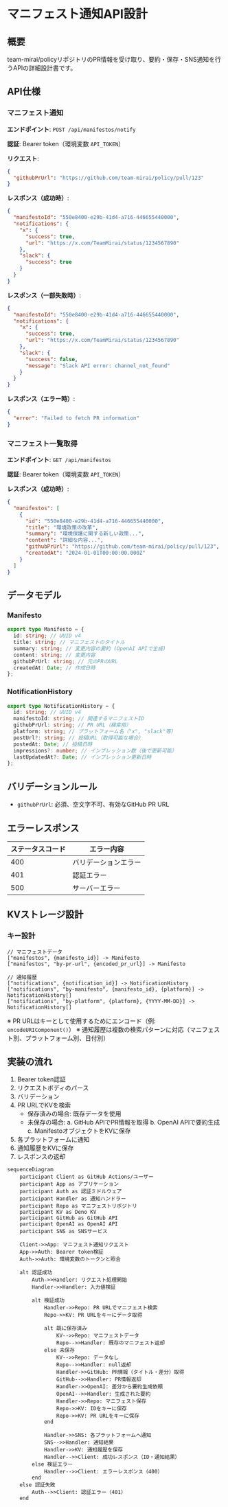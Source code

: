 # マニフェスト通知API設計

## 概要

team-mirai/policyリポジトリのPR情報を受け取り、要約・保存・SNS通知を行うAPIの詳細設計書です。

## API仕様

### マニフェスト通知

**エンドポイント**: `POST /api/manifestos/notify`

**認証**: Bearer token（環境変数 `API_TOKEN`）

**リクエスト**:

```json
{
  "githubPrUrl": "https://github.com/team-mirai/policy/pull/123"
}
```

**レスポンス（成功時）**:

```json
{
  "manifestoId": "550e8400-e29b-41d4-a716-446655440000",
  "notifications": {
    "x": {
      "success": true,
      "url": "https://x.com/TeamMirai/status/1234567890"
    },
    "slack": {
      "success": true
    }
  }
}
```

**レスポンス（一部失敗時）**:

```json
{
  "manifestoId": "550e8400-e29b-41d4-a716-446655440000",
  "notifications": {
    "x": {
      "success": true,
      "url": "https://x.com/TeamMirai/status/1234567890"
    },
    "slack": {
      "success": false,
      "message": "Slack API error: channel_not_found"
    }
  }
}
```

**レスポンス（エラー時）**:

```json
{
  "error": "Failed to fetch PR information"
}
```

### マニフェスト一覧取得

**エンドポイント**: `GET /api/manifestos`

**認証**: Bearer token（環境変数 `API_TOKEN`）

**レスポンス（成功時）**:

```json
{
  "manifestos": [
    {
      "id": "550e8400-e29b-41d4-a716-446655440000",
      "title": "環境政策の改革",
      "summary": "環境保護に関する新しい政策...",
      "content": "詳細な内容...",
      "githubPrUrl": "https://github.com/team-mirai/policy/pull/123",
      "createdAt": "2024-01-01T00:00:00.000Z"
    }
  ]
}
```

## データモデル

### Manifesto

```typescript
export type Manifesto = {
  id: string; // UUID v4
  title: string; // マニフェストのタイトル
  summary: string; // 変更内容の要約 (OpenAI APIで生成)
  content: string; // 変更内容
  githubPrUrl: string; // 元のPRのURL
  createdAt: Date; // 作成日時
};
```

### NotificationHistory

```typescript
export type NotificationHistory = {
  id: string; // UUID v4
  manifestoId: string; // 関連するマニフェストID
  githubPrUrl: string; // PR URL（検索用）
  platform: string; // プラットフォーム名（"x", "slack"等）
  postUrl?: string; // 投稿URL（取得可能な場合）
  postedAt: Date; // 投稿日時
  impressions?: number; // インプレッション数（後で更新可能）
  lastUpdatedAt?: Date; // インプレッション更新日時
};
```

## バリデーションルール

- `githubPrUrl`: 必須、空文字不可、有効なGitHub PR URL

## エラーレスポンス

| ステータスコード | エラー内容           |
| ---------------- | -------------------- |
| 400              | バリデーションエラー |
| 401              | 認証エラー           |
| 500              | サーバーエラー       |

## KVストレージ設計

### キー設計

```
// マニフェストデータ
["manifestos", {manifesto_id}] -> Manifesto
["manifestos", "by-pr-url", {encoded_pr_url}] -> Manifesto

// 通知履歴
["notifications", {notification_id}] -> NotificationHistory
["notifications", "by-manifesto", {manifesto_id}, {platform}] -> NotificationHistory[]
["notifications", "by-platform", {platform}, {YYYY-MM-DD}] -> NotificationHistory[]
```

※ PR URLはキーとして使用するためにエンコード（例: `encodeURIComponent()`） ※
通知履歴は複数の検索パターンに対応（マニフェスト別、プラットフォーム別、日付別）

## 実装の流れ

1. Bearer token認証
2. リクエストボディのパース
3. バリデーション
4. PR URLでKVを検索
   - 保存済みの場合: 既存データを使用
   - 未保存の場合: a. GitHub APIでPR情報を取得 b. OpenAI APIで要約生成 c.
     ManifestoオブジェクトをKVに保存
5. 各プラットフォームに通知
6. 通知履歴をKVに保存
7. レスポンスの返却

```mermaid
sequenceDiagram
    participant Client as GitHub Actions/ユーザー
    participant App as アプリケーション
    participant Auth as 認証ミドルウェア
    participant Handler as 通知ハンドラー
    participant Repo as マニフェストリポジトリ
    participant KV as Deno KV
    participant GitHub as GitHub API
    participant OpenAI as OpenAI API
    participant SNS as SNSサービス

    Client->>App: マニフェスト通知リクエスト
    App->>Auth: Bearer token検証
    Auth->>Auth: 環境変数のトークンと照合
    
    alt 認証成功
        Auth->>Handler: リクエスト処理開始
        Handler->>Handler: 入力値検証
        
        alt 検証成功
            Handler->>Repo: PR URLでマニフェスト検索
            Repo->>KV: PR URLをキーにデータ取得
            
            alt 既に保存済み
                KV-->>Repo: マニフェストデータ
                Repo-->>Handler: 既存のマニフェスト返却
            else 未保存
                KV-->>Repo: データなし
                Repo-->>Handler: null返却
                Handler->>GitHub: PR情報（タイトル・差分）取得
                GitHub-->>Handler: PR情報返却
                Handler->>OpenAI: 差分から要約生成依頼
                OpenAI-->>Handler: 生成された要約
                Handler->>Repo: マニフェスト保存
                Repo->>KV: IDをキーに保存
                Repo->>KV: PR URLをキーに保存
            end
            
            Handler->>SNS: 各プラットフォームへ通知
            SNS-->>Handler: 通知結果
            Handler->>KV: 通知履歴を保存
            Handler-->>Client: 成功レスポンス（ID・通知結果）
        else 検証エラー
            Handler-->>Client: エラーレスポンス（400）
        end
    else 認証失敗
        Auth-->>Client: 認証エラー（401）
    end
```
